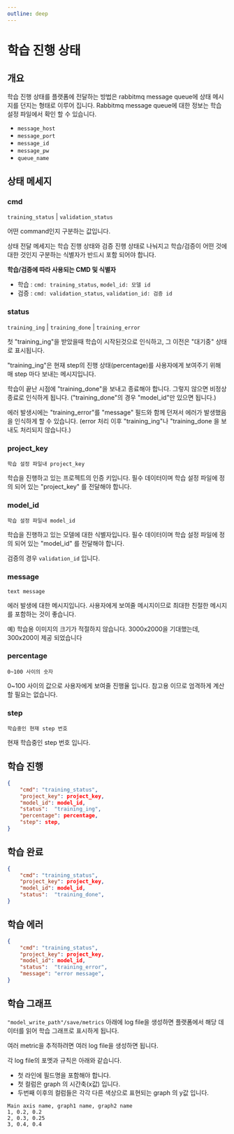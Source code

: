 ```yaml
---
outline: deep
---
```


# 학습 진행 상태
## 개요

학습 진행 상태를 플랫폼에 전달하는 방법은 rabbitmq message queue에 상태 메시지를 던지는 형태로 이루어 집니다. Rabbitmq message queue에 대한 정보는 학습 설정 파일에서 확인 할 수 있습니다.

- `message_host`
- `message_port`
- `message_id`
- `message_pw`
- `queue_name`

## 상태 메세지
### cmd
`training_status` | `validation_status`

어떤 command인지 구분하는 값입니다.

상태 전달 메세지는 학습 진행 상태와 검증 진행 상태로 나눠지고 학습/검증이 어떤 것에 대한 것인지 구분하는 식별자가 반드시 포함 되어야 합니다.

**학습/검증에 따라 사용되는 CMD 및 식별자**
- 학습 : `cmd: training_status`, `model_id: 모델 id`
- 검증 : `cmd: validation_status`, `validation_id: 검증 id`


### status
`training_ing` | `training_done` | `training_error`

첫 "training_ing"을 받았을때 학습이 시작된것으로 인식하고, 그 이전은 "대기중" 상태로 표시됩니다.

"training_ing"은 현재 step의 진행 상태(percentage)를 사용자에게 보여주기 위해 매 step 마다 보내는 메시지입니다.

학습이 끝난 시점에 "training_done"을 보내고 종료해야 합니다. 그렇지 않으면 비정상 종료로 인식하게 됩니다. ("training_done"의 경우 "model_id"만 있으면 됩니다.)

에러 발생시에는 "training_error"를 "message" 필드와 함께 던져서 에러가 발생했음을 인식하게 할 수 있습니다. (error 처리 이후 "training_ing"나 "training_done 을 보내도 처리되지 않습니다.)

### project_key
`학습 설정 파일내 project_key`

학습을 진행하고 있는 프로젝트의 인증 키입니다. 필수 데이터이며 학습 설정 파일에 정의 되어 있는 "project_key" 를 전달해야 합니다.

### model_id
`학습 설정 파일내 model_id`

학습을 진행하고 있는 모델에 대한 식별자입니다. 필수 데이터이며 학습 설정 파일에 정의 되어 있는 "model_id" 를 전달해야 합니다.

검증의 경우 `validation_id` 입니다. 

### message
`text message`

에러 발생에 대한 메시지입니다. 사용자에게 보여줄 메시지이므로 최대한 친절한 메시지를 포함하는 것이 좋습니다.

예) 학습용 이미지의 크기가 적절하지 않습니다. 3000x2000을 기대했는데, 300x200이 제공 되었습니다

### percentage
`0~100 사이의 숫자`

0~100 사이의 값으로 사용자에게 보여줄 진행율 입니다. 참고용 이므로 엄격하게 계산할 필요는 없습니다.

### step
`학습중인 현재 step 번호`

현재 학습중인 step 번호 입니다.


## 학습 진행
```json
{
    "cmd": "training_status",
    "project_key": project_key,
    "model_id": model_id,
    "status":  "training_ing",
    "percentage": percentage,
    "step": step,
}
```

## 학습 완료
```json
{
    "cmd": "training_status",
    "project_key": project_key,
    "model_id": model_id,
    "status":  "training_done",
}
```

## 학습 에러
```json
{
    "cmd": "training_status",
    "project_key": project_key,
    "model_id": model_id,
    "status":  "training_error",
    "message": "error message",
}
```

## 학습 그래프

`"model_write_path"/save/metrics` 아래에 log file을 생성하면 플랫폼에서 해당 데이터를 읽어 학습 그래프로 표시하게 됩니다. 

여러 metric을 추적하려면 여러 log file을 생성하면 됩니다.

각 log file의 포멧과 규칙은 아래와 같습니다.
- 첫 라인에 필드명을 포함해야 합니다.
- 첫 컬럼은 graph 의 시간축(x값) 입니다.
- 두번째 이후의 컬럼들은 각각 다른 색상으로 표현되는 graph 의 y값 입니다.

```
Main axis name, graph1 name, graph2 name
1, 0.2, 0.2
2, 0.3, 0.25
3, 0.4, 0.4
```

